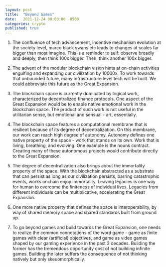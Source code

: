 ```yaml
---
layout: post
title:  "Beyond Games"
date:   2021-12-24 00:00:00 -0500
categories: crypto
published: true
---
```


1. The confluence of tech advancement, incentive mechanism evolution at the society level, marco black swans etc leads to changes at scales far bigger than most imagine. This is a reminder to self: observe broadly and deeply, then think 100x bigger. Then, think another 100x bigger.

2. The advent of the modular blockchain vision hints at on-chain activities engulfing and expanding our civilization by 10000x. To work towards that unbounded future, many infrastructure level tech will be built. We could abbreviate this future as the Great Expansion.

3. The blockchain space is currently dominated by logical work, characterized by decentralized finance protocols. One aspect of the Great Expansion would be to enable native emotional work in the blockchain space. The product of such work is not useful in the utilitarian sense, but emotional and sensual - art, essentially.

4. The blockchain space features a computational membrane that is resilient because of its degree of decentralization. On this membrane, our work can reach high degree of autonomy. Autonomy defines one native property of the space - work that stands on its own. Work that is living, breathing, and evolving. One example is the nouns contract. Creating many of these autonomous projects would contribute directly to the Great Expansion.

5. The degree of decentralization also brings about the immortality property of the space. With the blockchain abstracted as a substrate that can persist as long as our civilization persists, barring catastrophic events, works onchain enjoy immortality. Leaving legacies is one way for human to overcome the finiteness of individual lives. Legacies from different individuals can be multiplicative, accelerating the Great Expansion.

6. One more native property that defines the space is interoperability, by way of shared memory space and shared standards built from ground up.

7. To go beyond games and build towards the Great Expansion, one needs to realize the common connotations of the word game - game as finite games with clear (artificial) objectives, and game as video games shaped by our gaming experience in the past 3 decades. Building the former has the tremendous opportunity cost of not building infinite games. Building the later suffers the consequence of not thinking natively but only skeuomorphically.
